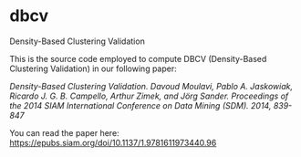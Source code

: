 # dbcv
Density-Based Clustering Validation

This is the source code employed to compute DBCV (Density-Based Clustering Validation) in our following paper:

*Density-Based Clustering Validation. Davoud Moulavi, Pablo A. Jaskowiak, Ricardo J. G. B. Campello, Arthur Zimek, and Jörg Sander. Proceedings of the 2014 SIAM International Conference on Data Mining (SDM). 2014, 839-847*

You can read the paper here: https://epubs.siam.org/doi/10.1137/1.9781611973440.96
